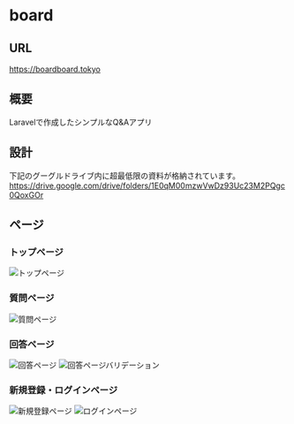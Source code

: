 # board
## URL
https://boardboard.tokyo

## 概要
Laravelで作成したシンプルなQ&Aアプリ

## 設計
下記のグーグルドライブ内に超最低限の資料が格納されています。
https://drive.google.com/drive/folders/1E0qM00mzwVwDz93Uc23M2PQgc0QoxGOr

## ページ
### トップページ
![トップページ](https://user-images.githubusercontent.com/17631154/96961682-2226f200-1540-11eb-990e-7463315ea26b.png)
### 質問ページ
![質問ページ](https://user-images.githubusercontent.com/17631154/96961779-55698100-1540-11eb-83c0-9b3d507d5984.png)
### 回答ページ
![回答ページ](https://user-images.githubusercontent.com/17631154/96961799-5e5a5280-1540-11eb-9ecd-26dad4253938.png)
![回答ページバリデーション](https://user-images.githubusercontent.com/17631154/96961803-60241600-1540-11eb-98e9-b15142744c62.png)
### 新規登録・ログインページ
![新規登録ページ](https://user-images.githubusercontent.com/17631154/96961836-716d2280-1540-11eb-9e3a-c9ca1a8c8d41.png)
![ログインページ](https://user-images.githubusercontent.com/17631154/96961845-77630380-1540-11eb-9361-73be3953e595.png)
